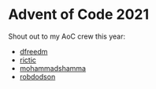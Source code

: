 # Advent of Code 2021

Shout out to my AoC crew this year:

- [dfreedm](https://github.com/dfreedm/advent-of-code/blob/main/2021)
- [rictic](https://github.com/rictic/advent-of-code-2021)
- [mohammadshamma](https://github.com/mohammadshamma/AoC-2021)
- [robdodson](https://github.com/robdodson/advent-of-code/tree/main/2021)
